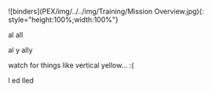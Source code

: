 ![binders](PEX/img/../../img/Training/Mission Overview.jpg){: style="height:100%;width:100%"}

 al 
 all

 al y
 ally

 watch for things like vertical yellow... :(

 l ed
 lled

